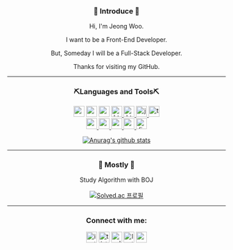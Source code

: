 <div align="center">
  
### 🎃 Introduce 🎃  
Hi, I'm Jeong Woo.

I want to be a Front-End Developer.

But, Someday I will be a Full-Stack Developer.

Thanks for visiting my GitHub.

</div>

---

<link rel="stylesheet" href="devicon.min.css">
<h3 align="center">⛏Languages and Tools⛏</h3>
<p align="center">
  <a href="https://www.cprogramming.com/" target="_blank"><img src="https://img.shields.io/badge/C-A8B9CC?style=flat-square&logo=C&logoColor=white" alt="c" height="25"/></a>
  <a href="https://www.w3schools.com/cpp/" target="_blank"> <img src="https://img.shields.io/badge/C++-00599C?style=flat-square&logo=C%2B%2B&logoColor=white" height="25"/></a>
  <a href="https://www.java.com/ko/" target="_blank"> <img src="https://img.shields.io/badge/Java-007396?style=flat-square&logo=java&logoColor=white" height="25"/></a>
  <a href="https://www.w3.org/html/" target="_blank"> <img src="https://img.shields.io/badge/HTML5-E34F26?style=flat-square&logo=html5&logoColor=white" alt="html5" height="25"/> </a>
  <a href="https://www.w3schools.com/css/" target="_blank"> <img src="https://img.shields.io/badge/CSS3-1572B6?style=flat-square&logo=css3&logoColor=white" alt="html5" height="25"/> </a>
  <a href="https://developer.mozilla.org/ko/docs/Web/JavaScript" target="_blank"> <img src="https://img.shields.io/badge/JavaScript-F7DF1E?style=flat-square&logo=javascript&logoColor=white" alt="javascript" height="25"/> </a>
  <a href="https://www.typescriptlang.org/" target="_blank"> <img src="https://img.shields.io/badge/TypeScript-3178C6?style=flat-square&logo=typescript&logoColor=white" alt="typescript" height="25"> </a>
  <br/>
  <a href="https://reactjs.org/" target="_blank"> <img src="https://img.shields.io/badge/React-61DAFB?style=flat-square&logo=react&logoColor=white" alt="react" height="25"> </a>
  <a href="https://spring.io/" target="_blank"> <img src="https://img.shields.io/badge/Spring-6DB33F?style=flat-square&logo=spring&logoColor=white" alt="spring" height="25"> </a>
  <a href="https://spring.io/projects/spring-boot" target="_blank"> <img src="https://img.shields.io/badge/Spring&nbsp;Boot-6DB33F?style=flat-square&logo=springboot&logoColor=white" alt="springboot" height="25"/> </a>
  <a href="https://www.mysql.com/" target="_blank"> <img src="https://img.shields.io/badge/MySQL-4479A1?style=flat-square&logo=mysql&logoColor=white" alt="mysql" height="25"/> <a href="http://firebase.google.com/" target="_blank"> <img src="https://img.shields.io/badge/Firebase-FFCA28?style=flat-square&logo=firebase&logoColor=white" alt="firebase" height="25"/></a>
  
  
</p>

<div align="center">
  
[![Anurag's github stats](https://github-readme-stats.vercel.app/api?username=sorious77)](https://github.com/anuraghazra/github-readme-stats)
  
  ---
  
### 🎈 Mostly 🎈

  Study Algorithm with BOJ
<br/><br/>
[![Solved.ac
프로필](http://mazassumnida.wtf/api/generate_badge?boj=sorious77)](https://solved.ac/sorious77)



</div>

---

<h3 align="center">Connect with me:</h3>
<p align="center">
<a href="https://instagram.com/ejwu__" target="blank"><img align="center" src="https://img.shields.io/badge/ewju__-E4405F?style=flat-square&logo=instagram&logoColor=white" alt="instagram" height="25"/></a>
<a href="https://sorious77.tistory.com/" target="blank"><img align="center" src="https://img.shields.io/badge/Tistory-000000?style=flat-square&logo=Bloglovin&logoColor=white" alt="tistory" height="25"/></a>
  <a href="https://velog.io/@sorious77" target="blank"><img align="center" src="https://img.shields.io/badge/Velog-20C997?style=flat-square&logo=Vimeo&logoColor=white" alt="velog" height="25"/></a>
<a href="https://www.leetcode.com/sorious77" target="blank"><img align="center" src="https://img.shields.io/badge/Leet&nbsp;Code-FFA116?style=flat-square&logo=LeetCode&logoColor=white" alt="leetcode" height="25"/></a>
  <a href="mailto:sorious77.gmail.com" target="blank"><img align="center" src="https://img.shields.io/badge/Gmail-EA4335?style=flat-square&logo=Gmail&logoColor=white" alt="gmail" height="25"/></a>
</p>
